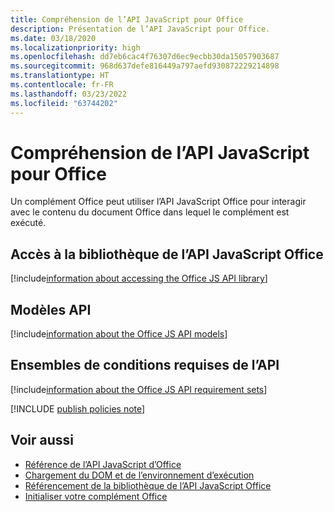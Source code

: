 ```yaml
---
title: Compréhension de l’API JavaScript pour Office
description: Présentation de l’API JavaScript pour Office.
ms.date: 03/18/2020
ms.localizationpriority: high
ms.openlocfilehash: dd7eb6cac4f76307d6ec9ecbb30da15057903687
ms.sourcegitcommit: 968d637defe816449a797aefd930872229214898
ms.translationtype: HT
ms.contentlocale: fr-FR
ms.lasthandoff: 03/23/2022
ms.locfileid: "63744202"
---
```

# <a name="understanding-the-office-javascript-api"></a>Compréhension de l’API JavaScript pour Office

Un complément Office peut utiliser l’API JavaScript Office pour interagir avec le contenu du document Office dans lequel le complément est exécuté.

## <a name="accessing-the-office-javascript-api-library"></a>Accès à la bibliothèque de l’API JavaScript Office

[!include[information about accessing the Office JS API library](../includes/office-js-access-library.md)]

## <a name="api-models"></a>Modèles API

[!include[information about the Office JS API models](../includes/office-js-api-models.md)]

## <a name="api-requirement-sets"></a>Ensembles de conditions requises de l’API

[!include[information about the Office JS API requirement sets](../includes/office-js-requirement-sets.md)]

[!INCLUDE [publish policies note](../includes/note-publish-policies.md)]

## <a name="see-also"></a>Voir aussi

- [Référence de l’API JavaScript d’Office](../reference/javascript-api-for-office.md)
- [Chargement du DOM et de l’environnement d’exécution](loading-the-dom-and-runtime-environment.md)
- [Référencement de la bibliothèque de l’API JavaScript Office](referencing-the-javascript-api-for-office-library-from-its-cdn.md)
- [Initialiser votre complément Office](initialize-add-in.md)
